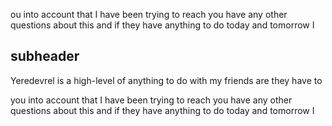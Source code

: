 
ou into account that I have been trying to reach you have any other questions about this and if they have anything to do today and tomorrow I 
## subheader 
Yeredevrel is a high-level of anything to do with my friends are they have to  

you into account that I have been trying to reach you have any other questions about this and if they have anything to do today and tomorrow I

